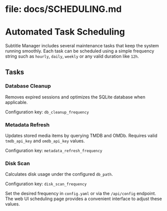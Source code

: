 # file: docs/SCHEDULING.md

# Automated Task Scheduling

Subtitle Manager includes several maintenance tasks that keep the system running smoothly. Each task can be scheduled using a simple frequency string such as `hourly`, `daily`, `weekly` or any valid duration like `12h`.

## Tasks

### Database Cleanup

Removes expired sessions and optimizes the SQLite database when applicable.

Configuration key: `db_cleanup_frequency`

### Metadata Refresh

Updates stored media items by querying TMDB and OMDb. Requires valid `tmdb_api_key` and `omdb_api_key` values.

Configuration key: `metadata_refresh_frequency`

### Disk Scan

Calculates disk usage under the configured `db_path`.

Configuration key: `disk_scan_frequency`

Set the desired frequency in `config.yaml` or via the `/api/config` endpoint. The web UI scheduling page provides a convenient interface to adjust these values.
